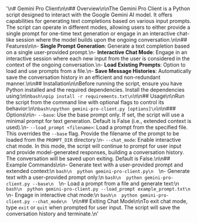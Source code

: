 '\n# Gemini Pro Client\n\n## Overview\n\nThe Gemini Pro Client is a Python script designed to interact with the Google Gemini AI model. It offers capabilities for generating text completions based on various input prompts. The script can operate in different modes, allowing users to either provide a single prompt for one-time text generation or engage in an interactive chat-like session where the model builds upon the ongoing conversation.\n\n## Features\n\n- **Single Prompt Generation**: Generate a text completion based on a single user-provided prompt.\n- **Interactive Chat Mode**: Engage in an interactive session where each new input from the user is considered in the context of the ongoing conversation.\n- **Load Existing Prompts**: Option to load and use prompts from a file.\n- **Save Message Histories**: Automatically save the conversation history in an efficient and non-redundant manner.\n\n## Installation\n\nBefore running the script, ensure you have Python installed and the required dependencies. Install the dependencies using:\n\n```bash\npip install -r requirements.txt\n```\n\n## Usage\n\nRun the script from the command line with optional flags to control its behavior:\n\n```bash\npython gemini-pro-client.py [options]\n```\n\n### Options\n\n- `--base`: Use the base prompt only. If set, the script will use a minimal prompt for text generation. Default is False (i.e., extended context is used).\n- `--load_prompt <filename>`: Load a prompt from the specified file. This overrides the `--base` flag. Provide the filename of the prompt to be loaded from the `PROMPT_DIR` directory.\n- `--chat_mode`: Enable interactive chat mode. In this mode, the script will continue to prompt for user input and provide model-generated responses, building a conversation history. The conversation will be saved upon exiting. Default is False.\n\n## Example Commands\n\n- Generate text with a user-provided prompt and extended context:\n  ```bash\n  python gemini-pro-client.py\n  ```\n- Generate text with a user-provided prompt only:\n  ```bash\n  python gemini-pro-client.py --base\n  ```\n- Load a prompt from a file and generate text:\n  ```bash\n  python gemini-pro-client.py --load_prompt example_prompt.txt\n  ```\n- Engage in interactive chat mode:\n  ```bash\n  python gemini-pro-client.py --chat_mode\n  ```\n\n## Exiting Chat Mode\n\nTo exit chat mode, type `exit` or `quit` when prompted for user input. The script will save the conversation history and terminate.\n'